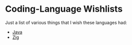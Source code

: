 # Coding-Language Wishlists

Just a list of various things that I wish these languages had:

- [Java](./JAVA.md)
- [Zig](./ZIG.md)
